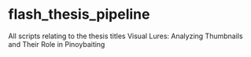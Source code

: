 # flash_thesis_pipeline
All scripts relating to the thesis titles Visual Lures: Analyzing Thumbnails and Their Role in Pinoybaiting 
